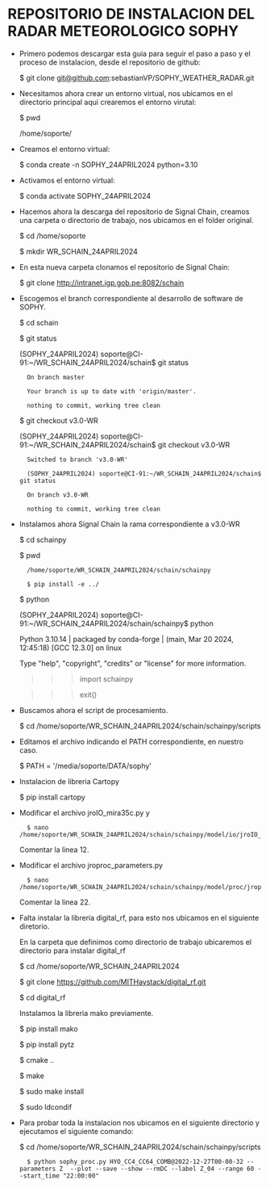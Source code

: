 # REPOSITORIO DE INSTALACION DEL RADAR METEOROLOGICO SOPHY

- Primero podemos descargar esta guia para seguir el paso a paso y el proceso de instalacion, desde el repositorio de github:
 
  $ git clone git@github.com:sebastianVP/SOPHY_WEATHER_RADAR.git


- Necesitamos ahora  crear un entorno virtual, nos ubicamos en el directorio principal aqui crearemos el entorno virutal:

  $ pwd

  /home/soporte/

- Creamos el entorno virtual:

	$ conda create -n SOPHY_24APRIL2024 python=3.10


- Activamos el entorno virtual:

	$ conda activate SOPHY_24APRIL2024

-  Hacemos ahora la descarga del repositorio de Signal Chain, creamos una carpeta o directorio de trabajo, nos ubicamos en el folder original.

	$ cd  /home/soporte

	$ mkdir WR_SCHAIN_24APRIL2024

- En esta nueva carpeta clonamos el repositorio de Signal Chain:

	$ git clone http://intranet.igp.gob.pe:8082/schain

- Escogemos el branch correspondiente al desarrollo de software de SOPHY.

	$ cd schain

	$ git status 

	(SOPHY_24APRIL2024) soporte@CI-91:~/WR_SCHAIN_24APRIL2024/schain$ git status
	
        On branch master
	
        Your branch is up to date with 'origin/master'.
	
        nothing to commit, working tree clean

	$ git checkout v3.0-WR

	(SOPHY_24APRIL2024) soporte@CI-91:~/WR_SCHAIN_24APRIL2024/schain$ git checkout v3.0-WR 
	
        Switched to branch 'v3.0-WR'
	
        (SOPHY_24APRIL2024) soporte@CI-91:~/WR_SCHAIN_24APRIL2024/schain$ git status
	
        On branch v3.0-WR
	
        nothing to commit, working tree clean
	

- Instalamos ahora Signal Chain la rama correspondiente a v3.0-WR

	$ cd  schainpy

	$ pwd
        
        /home/soporte/WR_SCHAIN_24APRIL2024/schain/schainpy
 
        $ pip install -e ../


	$ python
	
	(SOPHY_24APRIL2024) soporte@CI-91:~/WR_SCHAIN_24APRIL2024/schain/schainpy$ python
	
	Python 3.10.14 | packaged by conda-forge | (main, Mar 20 2024, 12:45:18) [GCC 12.3.0] on linux
	
	Type "help", "copyright", "credits" or "license" for more information.
	
	>>> import schainpy
	
	>>> exit()


- Buscamos ahora el script de procesamiento.
	
	$ cd /home/soporte/WR_SCHAIN_24APRIL2024/schain/schainpy/scripts

- Editamos el archivo indicando el PATH correspondiente, en nuestro caso.

	$ PATH = '/media/soporte/DATA/sophy'

- Instalacion de libreria Cartopy

	$ pip install cartopy

- Modificar el archivo jroIO_mira35c.py y 

        $ nano  /home/soporte/WR_SCHAIN_24APRIL2024/schain/schainpy/model/io/jroIO_mira35c.py

	Comentar la linea 12.

- Modificar el archivo jroproc_parameters.py

        $ nano /home/soporte/WR_SCHAIN_24APRIL2024/schain/schainpy/model/proc/jroproc_parameters.py

	Comentar la linea 22.


- Falta instalar la libreria digital_rf, para esto nos ubicamos en el siguiente diretorio.


	En la carpeta que definimos como directorio de trabajo ubicaremos el directorio para instalar digital_rf	

	$ cd /home/soporte/WR_SCHAIN_24APRIL2024

	$ git clone https://github.com/MITHaystack/digital_rf.git

	$ cd digital_rf

	Instalamos la libreria mako previamente.

	$ pip install mako 

	$ pip install pytz

	$ cmake ..

	$ make

	$ sudo make install

	$ sudo ldcondif

- Para probar toda la instalacion nos ubicamos en el siguiente directorio y ejecutamos el siguiente comando:

	$ cd /home/soporte/WR_SCHAIN_24APRIL2024/schain/schainpy/scripts
 
        $ python sophy_proc.py HYO_CC4_CC64_COMB@2022-12-27T00-00-32 --parameters Z  --plot --save --show --rmDC --label Z_04 --range 60 --start_time "22:00:00"
